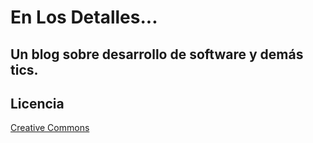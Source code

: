 # En Los Detalles...
## Un blog sobre desarrollo de software y demás tics.

## Licencia
[Creative Commons](http://creativecommons.org/licenses/by-nc-sa/3.0/deed.es_ES)
